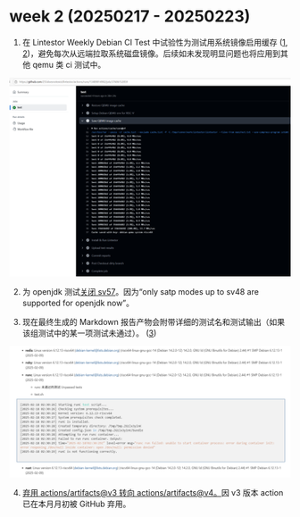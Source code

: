 # week 2 (20250217 - 20250223)

1. 在 Lintestor Weekly Debian CI Test 中试验性为测试用系统镜像启用缓存 ([1](https://github.com/255doesnotexist/lintestor/commit/cab3f39d4b9dc3fae9cd978b40744a6b75520d4e), [2](https://github.com/255doesnotexist/lintestor/commit/d0df47a8cc1f03ba4a749741162e08a1a5d54ccb))，避免每次从远端拉取系统磁盘镜像。后续如未发现明显问题也将应用到其他 qemu 类 ci 测试中。

![alt text](image.png)

2. 为 openjdk 测试[关闭 sv57](https://github.com/255doesnotexist/lintestor/commit/b1963886258af58e2a1093ba3a98bfd9a4cd712f)。因为“only satp modes up to sv48 are supported for openjdk now”。

3. 现在最终生成的 Markdown 报告产物会附带详细的测试名和测试输出（如果该组测试中的某一项测试未通过）。 ([3](https://github.com/255doesnotexist/lintestor/commit/9d57b4bd45a266e1948752dd5c38046c245ac5d8))

![alt text](image-1.png)

4. [弃用 actions/artifacts@v3 转向 actions/artifacts@v4。](https://github.com/255doesnotexist/lintestor/commit/673096c32b176780a0abe5c241910c8c825254cb)因 v3 版本 action 已在本月月初被 GitHub 弃用。